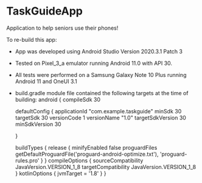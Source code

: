 # TaskGuideApp
Application to help seniors use their phones!

To re-build this app:
- App was developed using Android Studio Version 2020.3.1 Patch 3
- Tested on Pixel_3_a emulator running Android 11.0 with API 30. 
- All tests were performed on a Samsung Galaxy Note 10 Plus running Android 11 and OneUI 3.1
- build.gradle module file contained the following targets at the time of building:
android {
    compileSdk 30

    defaultConfig {
        applicationId "com.example.taskguide"
        minSdk 30
        targetSdk 30
        versionCode 1
        versionName "1.0"
        targetSdkVersion 30
        minSdkVersion 30

    }

    buildTypes {
        release {
            minifyEnabled false
            proguardFiles getDefaultProguardFile('proguard-android-optimize.txt'), 'proguard-rules.pro'
        }
    }
    compileOptions {
        sourceCompatibility JavaVersion.VERSION_1_8
        targetCompatibility JavaVersion.VERSION_1_8
    }
    kotlinOptions {
        jvmTarget = '1.8'
    }
}

